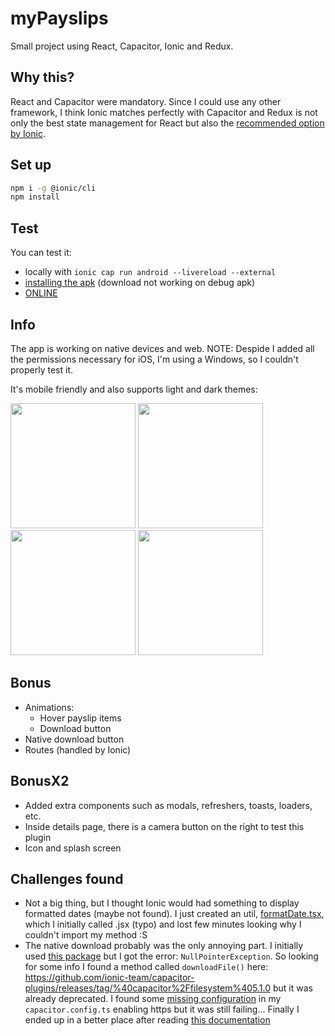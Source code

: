 # myPayslips

Small project using React, Capacitor, Ionic and Redux.

## Why this?

React and Capacitor were mandatory. Since I could use any other framework, I think Ionic matches perfectly with Capacitor and Redux is not only the best state management for React but also the [recommended option by Ionic](https://ionic.io/enterprise-guide/state-management).

## Set up

```bash
npm i -g @ionic/cli
npm install
```

## Test

You can test it:

- locally with `ionic cap run android --livereload --external`
- [installing the apk](https://github.com/erperejildo/myPayslips/blob/main/app-debug.apk) (download not working on debug apk)
- [ONLINE](https://main--mypayslips.netlify.app/payslips/9)

## Info

The app is working on native devices and web.
NOTE: Despide I added all the permissions necessary for iOS, I'm using a Windows, so I couldn't properly test it.

It's mobile friendly and also supports light and dark themes:

<img src="https://github.com/erperejildo/myPayslips/assets/5629919/feef1613-4535-48a6-aac6-ca4c26e9241a" width="200">
<img src="https://github.com/erperejildo/myPayslips/assets/5629919/0b01e833-3e93-484c-afe1-4ae081f8a9cd" width="200">
<img src="https://github.com/erperejildo/myPayslips/assets/5629919/5867206f-621b-453a-9133-d12ad09b6151" width="200">
<img src="https://github.com/erperejildo/myPayslips/assets/5629919/86e2264c-cca6-4ebe-8f50-ee39eb0d26f1" width="200">

## Bonus

- Animations:
  - Hover payslip items
  - Download button
- Native download button
- Routes (handled by Ionic)

## BonusX2

- Added extra components such as modals, refreshers, toasts, loaders, etc.
- Inside details page, there is a camera button on the right to test this plugin
- Icon and splash screen

## Challenges found

- Not a big thing, but I thought Ionic would had something to display formatted dates (maybe not found). I just created an util, [formatDate.tsx](https://github.com/erperejildo/myPayslips/blob/main/src/utils/formatDate.tsx), which I initially called .jsx (typo) and lost few minutes looking why I couldn't import my method :S
- The native download probably was the only annoying part. I initially used [this package](https://www.npmjs.com/package/@capacitor-community/http) but I got the error: `NullPointerException`. So looking for some info I found a method called `downloadFile()` here:
  https://github.com/ionic-team/capacitor-plugins/releases/tag/%40capacitor%2Ffilesystem%405.1.0 but it was already deprecated.
  I found some [missing configuration](https://capacitorjs.com/docs/apis/http?__hstc=57877749.b33e4a3d8e494b486c96c82c5df0ca71.1716974113056.1718786115786.1718793579625.3&__hssc=57877749.4.1718793579625&__hsfp=1384645326&_gl=1*18an2ac*_gcl_au*NDg3NDE4MDk3LjE3MTY5NzM5NzQ.*_ga*MTQ3NDczODk0LjE3MTY5NzM5NzU) in my `capacitor.config.ts` enabling https but it was still failing... Finally I ended up in a better place after reading [this documentation](https://ionicframework.com/docs/react/your-first-app/saving-photos)

